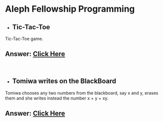 # Aleph Fellowship Programming

- ## Tic-Tac-Toe
Tic-Tac-Toe game.

## Answer: [Click Here](https://PriscaOnyee.github.io/aleph-fellowship-programming/TicTacToe/index.html)


<br>

- ## Tomiwa writes on the BlackBoard
Tomiwa chooses any two numbers from the blackboard, say x and y, erases them and she writes instead the number x + y + xy. 

## Answer: [Click Here](https://PriscaOnyee.github.io/aleph-fellowship-programming/BlackBoard/index.html)